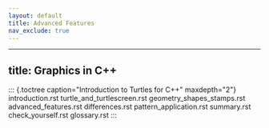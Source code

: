 ```yaml
---
layout: default
title: Advanced Features
nav_exclude: true
---
```


---
title: Graphics in C++
---

::: {.toctree caption="Introduction to Turtles for C++" maxdepth="2"}
introduction.rst turtle_and_turtlescreen.rst geometry_shapes_stamps.rst
advanced_features.rst differences.rst pattern_application.rst
summary.rst check_yourself.rst glossary.rst
:::
